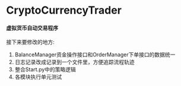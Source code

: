 # CryptoCurrencyTrader

#### 虚拟货币自动交易程序

接下来要修改的地方:
1. BalanceManager资金操作接口和OrderManager下单接口的数据统一
2. 日志记录改成记录到一个文件里，方便追踪流程轨迹
3. 整合Start.py中的策略逻辑
4. 各模块执行单元测试